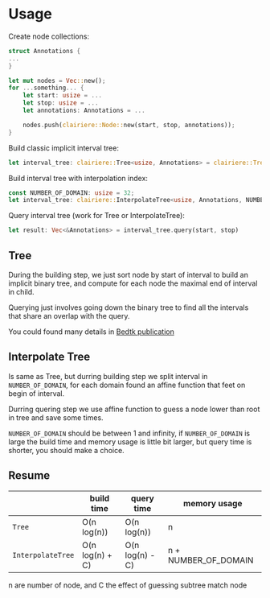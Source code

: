 # Usage

Create node collections:
```rust
struct Annotations {
...
}

let mut nodes = Vec::new();
for ...something... {
	let start: usize = ...
	let stop: usize = ...
	let annotations: Annotations = ...

	nodes.push(clairiere::Node::new(start, stop, annotations));
}
```

Build classic implicit interval tree:
```rust
let interval_tree: clairiere::Tree<usize, Annotations> = clairiere::Tree::new(nodes);
```

Build interval tree with interpolation index:
```rust
const NUMBER_OF_DOMAIN: usize = 32;
let interval_tree: clairiere::InterpolateTree<usize, Annotations, NUMBER_OF_DOMAIN> = clairiere::InterpolateTree::new(nodes);
```

Query interval tree (work for Tree or InterpolateTree):
```rust
let result: Vec<&Annotations> = interval_tree.query(start, stop)
```

## Tree


During the building step, we just sort node by start of interval to build an implicit binary tree, and compute for each node the maximal end of interval in child.

Querying just involves going down the binary tree to find all the intervals that share an overlap with the query.

You could found many details in [Bedtk publication](https://doi.org/10.1093/bioinformatics/btaa827)


## Interpolate Tree

Is same as Tree, but durring building step we split interval in `NUMBER_OF_DOMAIN`, for each domain found an affine function that feet on begin of interval.

Durring quering step we use affine function to guess a node lower than root in tree and save some times.

`NUMBER_OF_DOMAIN` should be between 1 and infinity, if `NUMBER_OF_DOMAIN` is large the build time and memory usage is little bit larger, but query time is shorter, you should make a choice.

## Resume

| | build time | query time | memory usage |
|-|-|-|-|
| `Tree` | O(n log(n)) | O(n log(n)) | n |
| `InterpolateTree` | O(n log(n) + C)  | O(n log(n) - C) | n + NUMBER_OF_DOMAIN |

n are number of node, and C the effect of guessing subtree match node
